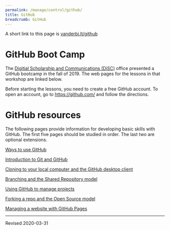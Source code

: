 ```yaml
---
permalink: /manage/control/github/
title: GitHub
breadcrumb: GitHub
---
```


A short link to this page is [vanderbi.lt/github](http://vanderbi.lt/github)

# GitHub Boot Camp

The [Digitial Scholarship and Communications (DiSC)](https://www.library.vanderbilt.edu/scholarly/) office presented a GitHub bootcamp in the fall of 2019. The web pages for the lessons in that workshop are linked below.

Before starting the lessons, you need to create a free GitHub account.  To open an account, go to <https://github.com/> and follow the directions.

# GitHub resources

The following pages provide information for developing basic skills with GitHub.  The first five pages should be studied in order.  The last two are optional extensions.

[Ways to use GitHub](ways/)

[Introduction to Git and GitHub](intro/)

[Cloning to your local computer and the GitHub desktop client](clone/)

[Branching and the Shared Repository model](branch/)

[Using GitHub to manage projects](projects/)

[Forking a repo and the Open Source model](fork/)

[Managing a website with GitHub Pages](pages/)

----
Revised 2020-03-31
